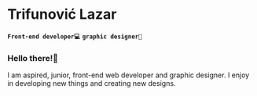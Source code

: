 # Trifunović Lazar
**`Front-end developer💻`** **`graphic designer🎨`**

<h3><strong>Hello there!👋</strong></h3>I am aspired, junior, front-end web developer and graphic designer. I enjoy in developing new things and creating new designs. <br>
